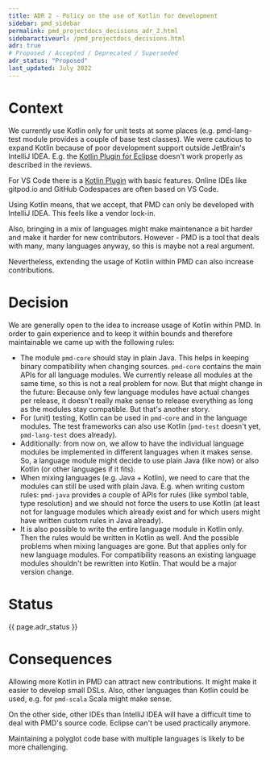 ```yaml
---
title: ADR 2 - Policy on the use of Kotlin for development
sidebar: pmd_sidebar
permalink: pmd_projectdocs_decisions_adr_2.html
sidebaractiveurl: /pmd_projectdocs_decisions.html
adr: true
# Proposed / Accepted / Deprecated / Superseded
adr_status: "Proposed"
last_updated: July 2022
---
```


# Context

We currently use Kotlin only for unit tests at some places (e.g. pmd-lang-test module provides a couple of base
test classes). We were cautious to expand Kotlin because of poor development support outside JetBrain's
IntelliJ IDEA. E.g. the [Kotlin Plugin for Eclipse](https://marketplace.eclipse.org/content/kotlin-plugin-eclipse)
doesn't work properly as described in the reviews.

For VS Code there is a [Kotlin Plugin](https://marketplace.visualstudio.com/items?itemName=mathiasfrohlich.Kotlin)
with basic features. Online IDEs like gitpod.io and GitHub Codespaces are often based on VS Code.

Using Kotlin means, that we accept, that PMD can only be developed with IntelliJ IDEA. This feels like a vendor lock-in.

Also, bringing in a mix of languages might make maintenance a bit harder and make it harder for new contributors.
However - PMD is a tool that deals with many, many languages anyway, so this is maybe not a real argument.

Nevertheless, extending the usage of Kotlin within PMD can also increase contributions.

# Decision

We are generally open to the idea to increase usage of Kotlin within PMD. In order to gain experience
and to keep it within bounds and therefore maintainable we came up with the following rules:

* The module `pmd-core` should stay in plain Java. This helps in keeping binary compatibility when changing sources.
  `pmd-core` contains the main APIs for all language modules. We currently release all modules at the same time,
  so this is not a real problem for now. But that might change in the future: Because only few language modules have
  actual changes per release, it doesn't really make sense to release everything as long as the modules stay
  compatible. But that's another story.
* For (unit) testing, Kotlin can be used in `pmd-core` and in the language modules. The test frameworks can also
  use Kotlin (`pmd-test` doesn't yet, `pmd-lang-test` does already).
* Additionally: from now on, we allow to have the individual language modules be implemented in different languages
  when it makes sense. So, a language module might decide to use plain Java (like now) or also Kotlin
  (or other languages if it fits).
* When mixing languages (e.g. Java + Kotlin), we need to care that the modules can still be used with plain Java.
  E.g. when writing custom rules: `pmd-java` provides a couple of APIs for rules (like symbol table, type resolution)
  and we should not force the users to use Kotlin (at least not for language modules which already exist and
  for which users might have written custom rules in Java already).
* It is also possible to write the entire language module in Kotlin only. Then the rules would be written in Kotlin
  as well. And the possible problems when mixing languages are gone. But that applies only for new language modules.
  For compatibility reasons an existing language modules shouldn't be rewritten into Kotlin. That would be a
  major version change.

# Status

{{ page.adr_status }}

# Consequences

Allowing more Kotlin in PMD can attract new contributions. It might make it easier to develop small DSLs.
Also, other languages than Kotlin could be used, e.g. for `pmd-scala` Scala might make sense.

On the other side, other IDEs than IntelliJ IDEA will have a difficult time to deal with PMD's source code.
Eclipse can't be used practically anymore.

Maintaining a polyglot code base with multiple languages is likely to be more challenging.
